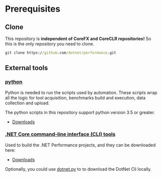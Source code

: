 # Prerequisites

## Clone

This repository is **independent of CoreFX and CoreCLR repositories!**  So this is the only repository you need to clone.

```cmd
git clone https://github.com/dotnet/performance.git
```

## External tools

### [python](https://www.python.org/)

Python is needed to run the scripts used by automation. These scripts wrap all the logic for tool acquisition, benchmarks build and execution, data collection and upload.

The python scripts in this repository support python version 3.5 or greater.

- [Downloads](https://www.python.org/downloads/)

### [.NET Core command-line interface (CLI) tools](https://docs.microsoft.com/en-us/dotnet/core/tools/?tabs=netcore2x)

Used to build the .NET Performance projects, and they can be downloaded here:

- [Downloads](https://dotnet.microsoft.com/download)

Optionally, you could use [dotnet.py](../scripts/dotnet.py) to to download the DotNet Cli locally.
